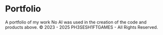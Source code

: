 # Portfolio
A portfolio of my work
No AI was used in the creation of the code and products above.
© 2023 - 2025 PH3SESH1FTGAMES - All Rights Reserved.
